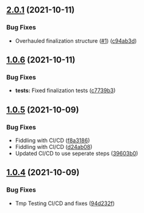 ## [2.0.1](https://github.com/yuval-po/weak-event/compare/v1.0.6...v2.0.1) (2021-10-11)


### Bug Fixes

* Overhauled finalization structure ([#1](https://github.com/yuval-po/weak-event/issues/1)) ([c94ab3d](https://github.com/yuval-po/weak-event/commit/c94ab3d79191670ff6282cc99eac818c4dbeb2c6))



## [1.0.6](https://github.com/yuval-po/weak-event/compare/v1.0.5...v1.0.6) (2021-10-11)


### Bug Fixes

* **tests:** Fixed finalization tests ([c7739b3](https://github.com/yuval-po/weak-event/commit/c7739b34d6710d7ce96848464a09c47a16b979a5))



## [1.0.5](https://github.com/yuval-po/weak-event/compare/v1.0.4...v1.0.5) (2021-10-09)


### Bug Fixes

* Fiddling with CI/CD ([f8a3186](https://github.com/yuval-po/weak-event/commit/f8a318661d49ee3d0d9093ea5805c1bd008163bf))
* Fiddling with CI/CD ([d24ab08](https://github.com/yuval-po/weak-event/commit/d24ab080910f8dc4a7841a833d70109b3cafefeb))
* Updated CI/CD to use seperate steps ([39603b0](https://github.com/yuval-po/weak-event/commit/39603b0cd7b4ba11493afc2c2e4192cb80a5a964))



## [1.0.4](https://github.com/yuval-po/weak-event/compare/94d232f128c4330dd19c86bb72d7a658d21ed7b8...v1.0.4) (2021-10-09)


### Bug Fixes

* Tmp Testing CI/CD and fixes ([94d232f](https://github.com/yuval-po/weak-event/commit/94d232f128c4330dd19c86bb72d7a658d21ed7b8))



